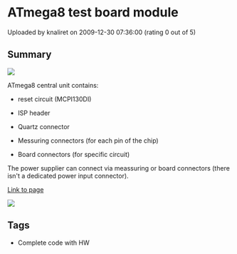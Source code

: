 # ATmega8 test board module

Uploaded by knaliret on 2009-12-30 07:36:00 (rating 0 out of 5)

## Summary

![](http://lh4.ggpht.com/_srn9ePWRNlc/SzoKvbJ4bGI/AAAAAAAAAAM/KqV5Z6_fMBI/atmega8_board_01.jpg)


ATmega8 central unit contains:  

- reset circuit (MCPI130DI)  

- ISP header  

- Quartz connector  

- Messuring connectors (for each pin of the chip)  

- Board connectors (for specific circuit)


The power supplier can connect via meassuring or board connectors (there isn't a dedicated power input connector).


 [Link to page](http://zepocto.blogspot.com/2009/12/atmega8-central-unit.html)


![](http://lh4.ggpht.com/_srn9ePWRNlc/SzoUg_TSsvI/AAAAAAAAAB0/mmhFx7VtzAA/s720/sch_mini.jpg)

## Tags

- Complete code with HW
